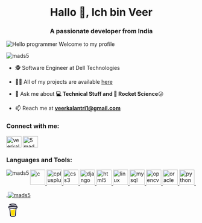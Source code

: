 <h1 align="center">Hallo 👋, Ich bin Veer</h1>
<h3 align="center">A passionate developer from India</h3>

![Hello programmer Welcome to my profile](https://img.shields.io/badge/Hello!-Welcome<3-brightgreen.svg?style=flat&logo=github) 

<p align="left"> <img src="https://komarev.com/ghpvc/?username=mads5" alt="mads5" /> </p>

- 🕵 Software Engineer at Dell Technologies

- 👨‍💻 All of my projects are available [here](https://github.com/mads5?tab=repositories)

- 💬 Ask me about **💻 Technical Stuff and 🚀 Rocket Science**😜

- 📫 Reach me at **veerkalantri1@gmail.com**

<p align="left">
<h3 align="left">Connect with me:</h3>
<!-- <a href="https://twitter.com/desiichinese" target="blank"><img align="center" src="https://cdn.jsdelivr.net/npm/simple-icons@3.0.1/icons/twitter.svg" alt="desiichinese" height="30" width="40" /></a> -->
<a href="https://linkedin.com/in/veerkalantri" target="blank"><img align="center" src="https://cdn.jsdelivr.net/npm/simple-icons@3.0.1/icons/linkedin.svg" alt="veerkalantri" height="30" width="40" /></a>
<!-- <a href="https://fb.com/veerkalantri1" target="blank"><img align="center" src="https://cdn.jsdelivr.net/npm/simple-icons@3.0.1/icons/facebook.svg" alt="veerkalantri1" height="30" width="40" /></a> -->
<!-- <a href="https://instagram.com/desii_chinese" target="blank"><img align="center" src="https://cdn.jsdelivr.net/npm/simple-icons@3.0.1/icons/instagram.svg" alt="desii_chinese" height="30" width="40" /></a> -->
<a href="https://www.youtube.com/user/5mads" target="blank"><img align="center" src="https://cdn.jsdelivr.net/npm/simple-icons@3.0.1/icons/youtube.svg" alt="5mads" height="30" width="40" /></a>
</p>

<h3 align="left">Languages and Tools:</h3>
<p align="left"> <a href="https://www.cprogramming.com/" target="_blank"> <img src="https://cdn.jsdelivr.net/gh/devicons/devicon/icons/c/c-original.svg" alt="c" width="40" height="40"/> </a> <a href="https://www.w3schools.com/cpp/" target="_blank"> <img src="https://cdn.jsdelivr.net/gh/devicons/devicon/icons/cplusplus/cplusplus-original.svg" alt="cplusplus" width="40" height="40"/> </a> <a href="https://www.w3schools.com/css/" target="_blank"> <img src="https://cdn.jsdelivr.net/gh/devicons/devicon/icons/css3/css3-original.svg" alt="css3" width="40" height="40"/> </a> <a href="https://www.djangoproject.com/" target="_blank"> <img src="https://cdn.jsdelivr.net/gh/devicons/devicon/icons/django/django-plain.svg" alt="django" width="40" height="40"/> </a> <a href="https://www.w3.org/html/" target="_blank"> <img src="https://cdn.jsdelivr.net/gh/devicons/devicon/icons/html5/html5-original.svg" alt="html5" width="40" height="40"/> </a> <a href="https://www.linux.org/" target="_blank"> <img src="https://cdn.jsdelivr.net/gh/devicons/devicon/icons/linux/linux-plain.svg" alt="linux" width="40" height="40"/> </a> <a href="https://www.mysql.com/" target="_blank"> <img src="https://cdn.jsdelivr.net/gh/devicons/devicon/icons/mysql/mysql-original.svg" alt="mysql" width="40" height="40"/> </a> <a href="https://opencv.org/" target="_blank"> <img src="https://www.vectorlogo.zone/logos/opencv/opencv-icon.svg" alt="opencv" width="40" height="40"/> </a> <a href="https://www.oracle.com/" target="_blank"> <img src="https://cdn.jsdelivr.net/gh/devicons/devicon/icons/oracle/oracle-original.svg" alt="oracle" width="40" height="40"/> </a> <a href="https://www.python.org" target="_blank"> <img src="https://cdn.jsdelivr.net/gh/devicons/devicon/icons/python/python-original.svg" alt="python" width="40" height="40"/> </a> <a href="https://pytorch.org/" target="_blank"> <img 

<p><img align="left" src="https://github-readme-stats.vercel.app/api/top-langs/?username=mads5&layout=compact" alt="mads5" /></p>

<p>&nbsp;<img align="center" src="https://github-readme-stats.vercel.app/api?username=mads5&show_icons=true" alt="mads5" /></p>
<!-- 
<h3 align="center">Show ❤️ By Starring My Repos!</h3>
<h4 align="center"> or </h4> -->
<a href="https://www.buymeacoffee.com/?utm_source=logo&amp;utm_medium=header&amp;utm_campaign=exp">
<svg width="35" height="35" viewBox="0 0 884 1279" fill="none" xmlns="http://www.w3.org/2000/svg">
<path d="M791.109 297.518L790.231 297.002L788.201 296.383C789.018 297.072 790.04 297.472 791.109 297.518Z" fill="#0D0C22"></path>
<path d="M803.896 388.891L802.916 389.166L803.896 388.891Z" fill="#0D0C22"></path>
<path d="M791.484 297.377C791.359 297.361 791.237 297.332 791.118 297.29C791.111 297.371 791.111 297.453 791.118 297.534C791.252 297.516 791.379 297.462 791.484 297.377Z" fill="#0D0C22"></path>
<path d="M791.113 297.529H791.244V297.447L791.113 297.529Z" fill="#0D0C22"></path>
<path d="M803.111 388.726L804.591 387.883L805.142 387.573L805.641 387.04C804.702 387.444 803.846 388.016 803.111 388.726Z" fill="#0D0C22"></path>
<path d="M793.669 299.515L792.223 298.138L791.243 297.605C791.77 298.535 792.641 299.221 793.669 299.515Z" fill="#0D0C22"></path>
<path d="M430.019 1186.18C428.864 1186.68 427.852 1187.46 427.076 1188.45L427.988 1187.87C428.608 1187.3 429.485 1186.63 430.019 1186.18Z" fill="#0D0C22"></path>
<path d="M641.187 1144.63C641.187 1143.33 640.551 1143.57 640.705 1148.21C640.705 1147.84 640.86 1147.46 640.929 1147.1C641.015 1146.27 641.084 1145.46 641.187 1144.63Z" fill="#0D0C22"></path>
<path d="M619.284 1186.18C618.129 1186.68 617.118 1187.46 616.342 1188.45L617.254 1187.87C617.873 1187.3 618.751 1186.63 619.284 1186.18Z" fill="#0D0C22"></path>
<path d="M281.304 1196.06C280.427 1195.3 279.354 1194.8 278.207 1194.61C279.136 1195.06 280.065 1195.51 280.684 1195.85L281.304 1196.06Z" fill="#0D0C22"></path>
<path d="M247.841 1164.01C247.704 1162.66 247.288 1161.35 246.619 1160.16C247.093 1161.39 247.489 1162.66 247.806 1163.94L247.841 1164.01Z" fill="#0D0C22"></path>
<path d="M472.623 590.836C426.682 610.503 374.546 632.802 306.976 632.802C278.71 632.746 250.58 628.868 223.353 621.274L270.086 1101.08C271.74 1121.13 280.876 1139.83 295.679 1153.46C310.482 1167.09 329.87 1174.65 349.992 1174.65C349.992 1174.65 416.254 1178.09 438.365 1178.09C462.161 1178.09 533.516 1174.65 533.516 1174.65C553.636 1174.65 573.019 1167.08 587.819 1153.45C602.619 1139.82 611.752 1121.13 613.406 1101.08L663.459 570.876C641.091 563.237 618.516 558.161 593.068 558.161C549.054 558.144 513.591 573.303 472.623 590.836Z" fill="#FFDD00"></path>
<path d="M78.6885 386.132L79.4799 386.872L79.9962 387.182C79.5987 386.787 79.1603 386.435 78.6885 386.132Z" fill="#0D0C22"></path>
<path d="M879.567 341.849L872.53 306.352C866.215 274.503 851.882 244.409 819.19 232.898C808.711 229.215 796.821 227.633 788.786 220.01C780.751 212.388 778.376 200.55 776.518 189.572C773.076 169.423 769.842 149.257 766.314 129.143C763.269 111.85 760.86 92.4243 752.928 76.56C742.604 55.2584 721.182 42.8009 699.88 34.559C688.965 30.4844 677.826 27.0375 666.517 24.2352C613.297 10.1947 557.342 5.03277 502.591 2.09047C436.875 -1.53577 370.983 -0.443234 305.422 5.35968C256.625 9.79894 205.229 15.1674 158.858 32.0469C141.91 38.224 124.445 45.6399 111.558 58.7341C95.7448 74.8221 90.5829 99.7026 102.128 119.765C110.336 134.012 124.239 144.078 138.985 150.737C158.192 159.317 178.251 165.846 198.829 170.215C256.126 182.879 315.471 187.851 374.007 189.968C438.887 192.586 503.87 190.464 568.44 183.618C584.408 181.863 600.347 179.758 616.257 177.304C634.995 174.43 647.022 149.928 641.499 132.859C634.891 112.453 617.134 104.538 597.055 107.618C594.095 108.082 591.153 108.512 588.193 108.942L586.06 109.252C579.257 110.113 572.455 110.915 565.653 111.661C551.601 113.175 537.515 114.414 523.394 115.378C491.768 117.58 460.057 118.595 428.363 118.647C397.219 118.647 366.058 117.769 334.983 115.722C320.805 114.793 306.661 113.611 292.552 112.177C286.134 111.506 279.733 110.801 273.333 110.009L267.241 109.235L265.917 109.046L259.602 108.134C246.697 106.189 233.792 103.953 221.025 101.251C219.737 100.965 218.584 100.249 217.758 99.2193C216.932 98.1901 216.482 96.9099 216.482 95.5903C216.482 94.2706 216.932 92.9904 217.758 91.9612C218.584 90.9319 219.737 90.2152 221.025 89.9293H221.266C232.33 87.5721 243.479 85.5589 254.663 83.8038C258.392 83.2188 262.131 82.6453 265.882 82.0832H265.985C272.988 81.6186 280.026 80.3625 286.994 79.5366C347.624 73.2301 408.614 71.0801 469.538 73.1014C499.115 73.9618 528.676 75.6996 558.116 78.6935C564.448 79.3474 570.746 80.0357 577.043 80.8099C579.452 81.1025 581.878 81.4465 584.305 81.7391L589.191 82.4445C603.438 84.5667 617.61 87.1419 631.708 90.1703C652.597 94.7128 679.422 96.1925 688.713 119.077C691.673 126.338 693.015 134.408 694.649 142.03L696.732 151.752C696.786 151.926 696.826 152.105 696.852 152.285C701.773 175.227 706.7 198.169 711.632 221.111C711.994 222.806 712.002 224.557 711.657 226.255C711.312 227.954 710.621 229.562 709.626 230.982C708.632 232.401 707.355 233.6 705.877 234.504C704.398 235.408 702.75 235.997 701.033 236.236H700.895L697.884 236.649L694.908 237.044C685.478 238.272 676.038 239.419 666.586 240.486C647.968 242.608 629.322 244.443 610.648 245.992C573.539 249.077 536.356 251.102 499.098 252.066C480.114 252.57 461.135 252.806 442.162 252.771C366.643 252.712 291.189 248.322 216.173 239.625C208.051 238.662 199.93 237.629 191.808 236.58C198.106 237.389 187.231 235.96 185.029 235.651C179.867 234.928 174.705 234.177 169.543 233.397C152.216 230.798 134.993 227.598 117.7 224.793C96.7944 221.352 76.8005 223.073 57.8906 233.397C42.3685 241.891 29.8055 254.916 21.8776 270.735C13.7217 287.597 11.2956 305.956 7.64786 324.075C4.00009 342.193 -1.67805 361.688 0.472751 380.288C5.10128 420.431 33.165 453.054 73.5313 460.35C111.506 467.232 149.687 472.807 187.971 477.556C338.361 495.975 490.294 498.178 641.155 484.129C653.44 482.982 665.708 481.732 677.959 480.378C681.786 479.958 685.658 480.398 689.292 481.668C692.926 482.938 696.23 485.005 698.962 487.717C701.694 490.429 703.784 493.718 705.08 497.342C706.377 500.967 706.846 504.836 706.453 508.665L702.633 545.797C694.936 620.828 687.239 695.854 679.542 770.874C671.513 849.657 663.431 928.434 655.298 1007.2C653.004 1029.39 650.71 1051.57 648.416 1073.74C646.213 1095.58 645.904 1118.1 641.757 1139.68C635.218 1173.61 612.248 1194.45 578.73 1202.07C548.022 1209.06 516.652 1212.73 485.161 1213.01C450.249 1213.2 415.355 1211.65 380.443 1211.84C343.173 1212.05 297.525 1208.61 268.756 1180.87C243.479 1156.51 239.986 1118.36 236.545 1085.37C231.957 1041.7 227.409 998.039 222.9 954.381L197.607 711.615L181.244 554.538C180.968 551.94 180.693 549.376 180.435 546.76C178.473 528.023 165.207 509.681 144.301 510.627C126.407 511.418 106.069 526.629 108.168 546.76L120.298 663.214L145.385 904.104C152.532 972.528 159.661 1040.96 166.773 1109.41C168.15 1122.52 169.44 1135.67 170.885 1148.78C178.749 1220.43 233.465 1259.04 301.224 1269.91C340.799 1276.28 381.337 1277.59 421.497 1278.24C472.979 1279.07 524.977 1281.05 575.615 1271.72C650.653 1257.95 706.952 1207.85 714.987 1130.13C717.282 1107.69 719.576 1085.25 721.87 1062.8C729.498 988.559 737.115 914.313 744.72 840.061L769.601 597.451L781.009 486.263C781.577 480.749 783.905 475.565 787.649 471.478C791.392 467.391 796.352 464.617 801.794 463.567C823.25 459.386 843.761 452.245 859.023 435.916C883.318 409.918 888.153 376.021 879.567 341.849ZM72.4301 365.835C72.757 365.68 72.1548 368.484 71.8967 369.792C71.8451 367.813 71.9483 366.058 72.4301 365.835ZM74.5121 381.94C74.6842 381.819 75.2003 382.508 75.7337 383.334C74.925 382.576 74.4089 382.009 74.4949 381.94H74.5121ZM76.5597 384.641C77.2996 385.897 77.6953 386.689 76.5597 384.641V384.641ZM80.672 387.979H80.7752C80.7752 388.1 80.9645 388.22 81.0333 388.341C80.9192 388.208 80.7925 388.087 80.6548 387.979H80.672ZM800.796 382.989C793.088 390.319 781.473 393.726 769.996 395.43C641.292 414.529 510.713 424.199 380.597 419.932C287.476 416.749 195.336 406.407 103.144 393.382C94.1102 392.109 84.3197 390.457 78.1082 383.798C66.4078 371.237 72.1548 345.944 75.2003 330.768C77.9878 316.865 83.3218 298.334 99.8572 296.355C125.667 293.327 155.64 304.218 181.175 308.09C211.917 312.781 242.774 316.538 273.745 319.36C405.925 331.405 540.325 329.529 671.92 311.91C695.906 308.686 719.805 304.941 743.619 300.674C764.835 296.871 788.356 289.731 801.175 311.703C809.967 326.673 811.137 346.701 809.778 363.615C809.359 370.984 806.139 377.915 800.779 382.989H800.796Z" fill="#0D0C22"></path>
</svg> </a>
<br>
